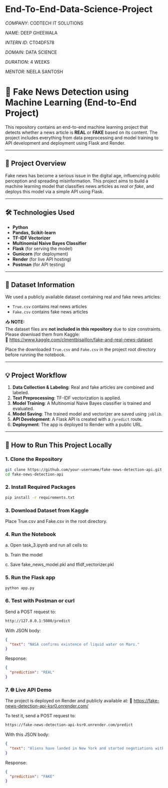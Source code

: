 # End-To-End-Data-Science-Project

*COMPANY*: CODTECH IT SOLUTIONS

*NAME*: DEEP GHEEWALA

*INTERN ID*: CT04DF578

*DOMAIN*: DATA SCIENCE

*DURATION*: 4 WEEKS

*MENTOR*: NEELA SANTOSH

# 📰 Fake News Detection using Machine Learning (End-to-End Project)

This repository contains an end-to-end machine learning project that detects whether a news article is **REAL** or **FAKE** based on its content. The project includes everything from data preprocessing and model training to API development and deployment using Flask and Render.

---

## 📌 Project Overview

Fake news has become a serious issue in the digital age, influencing public perception and spreading misinformation. This project aims to build a machine learning model that classifies news articles as *real* or *fake*, and deploys this model via a simple API using Flask.

---

## 🛠️ Technologies Used

- **Python**
- **Pandas, Scikit-learn**
- **TF-IDF Vectorizer**
- **Multinomial Naive Bayes Classifier**
- **Flask** (for serving the model)
- **Gunicorn** (for deployment)
- **Render** (for live API hosting)
- **Postman** (for API testing)

---

## 📁 Dataset Information

We used a publicly available dataset containing real and fake news articles:

- `True.csv` contains real news articles  
- `Fake.csv` contains fake news articles

📥 **NOTE:**  
The dataset files are **not included in this repository** due to size constraints.  
Please download them from Kaggle:  
🔗 https://www.kaggle.com/clmentbisaillon/fake-and-real-news-dataset

Place the downloaded `True.csv` and `Fake.csv` in the project root directory before running the notebook.

---

## 💡 Project Workflow

1. **Data Collection & Labeling**: Real and fake articles are combined and labeled.
2. **Text Preprocessing**: TF-IDF vectorization is applied.
3. **Model Training**: A Multinomial Naive Bayes classifier is trained and evaluated.
4. **Model Saving**: The trained model and vectorizer are saved using `joblib`.
5. **API Development**: A Flask API is created with a `/predict` route.
6. **Deployment**: The app is deployed to Render with a public URL.

---

## 🚀 How to Run This Project Locally

### 1. Clone the Repository
```bash
git clone https://github.com/your-username/fake-news-detection-api.git
cd fake-news-detection-api
```

### 2. Install Required Packages
```bash
pip install -r requirements.txt
```

### 3. Download Dataset from Kaggle
Place True.csv and Fake.csv in the root directory.

### 4. Run the Notebook
a. Open task_3.ipynb and run all cells to:

b. Train the model

c. Save fake_news_model.pkl and tfidf_vectorizer.pkl

### 5. Run the Flask app
```bash
python app.py
```

### 6. Test with Postman or curl

Send a POST request to:
```bash
http://127.0.0.1:5000/predict
```

With JSON body:
```json
{
  "text": "NASA confirms existence of liquid water on Mars."
}
```

Response:
```json
{
  "prediction": "REAL"
}
```

### 7. 🌐 Live API Demo

The project is deployed on Render and publicly available at:
🔗 https://fake-news-detection-api-ksr0.onrender.com/

To test it, send a POST request to:

```bash
https://fake-news-detection-api-ksr0.onrender.com/predict
```

With this JSON body:

```json
{
  "text": "Aliens have landed in New York and started negotiations with government officials."
}
```

Response:
```json
{
  "prediction": "FAKE"
}
```

